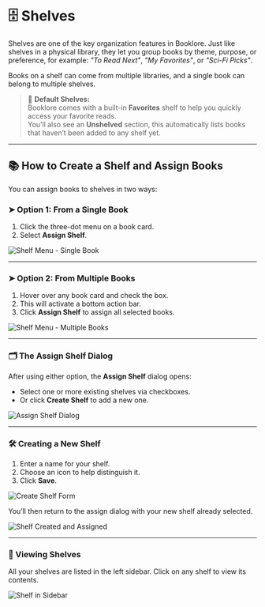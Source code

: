 # 🗄️ Shelves

Shelves are one of the key organization features in Booklore. Just like shelves in a physical library, they let you group books by theme, purpose, or preference, for example: *"To Read Next"*, *"My Favorites"*, or *"Sci-Fi Picks"*.

Books on a shelf can come from multiple libraries, and a single book can belong to multiple shelves.

> 📌 **Default Shelves:**  
Booklore comes with a built-in **Favorites** shelf to help you quickly access your favorite reads.  
You’ll also see an **Unshelved** section, this automatically lists books that haven’t been added to any shelf yet.

---

## 📚 How to Create a Shelf and Assign Books

You can assign books to shelves in two ways:

### ➤ Option 1: From a Single Book
1. Click the three-dot menu on a book card.
2. Select **Assign Shelf**.
   
![Shelf Menu - Single Book](/img/shelf/shelf-menu-1.jpg)

---

### ➤ Option 2: From Multiple Books
1. Hover over any book card and check the box.
2. This will activate a bottom action bar.
3. Click **Assign Shelf** to assign all selected books.

![Shelf Menu - Multiple Books](/img/shelf/shelf-menu-2.jpg)

---

### 🗂️ The Assign Shelf Dialog
After using either option, the **Assign Shelf** dialog opens:
- Select one or more existing shelves via checkboxes.
- Or click **Create Shelf** to add a new one.

![Assign Shelf Dialog](/img/shelf/shelf-create-1.jpg)

---

### 🛠️ Creating a New Shelf
1. Enter a name for your shelf.
2. Choose an icon to help distinguish it.
3. Click **Save**.

![Create Shelf Form](/img/shelf/shelf-create-2.jpg)

You’ll then return to the assign dialog with your new shelf already selected.

![Shelf Created and Assigned](/img/shelf/shelf-create-3.jpg)

---

### 📂 Viewing Shelves
All your shelves are listed in the left sidebar. Click on any shelf to view its contents.

![Shelf in Sidebar](/img/shelf/shelf-create-4.jpg)